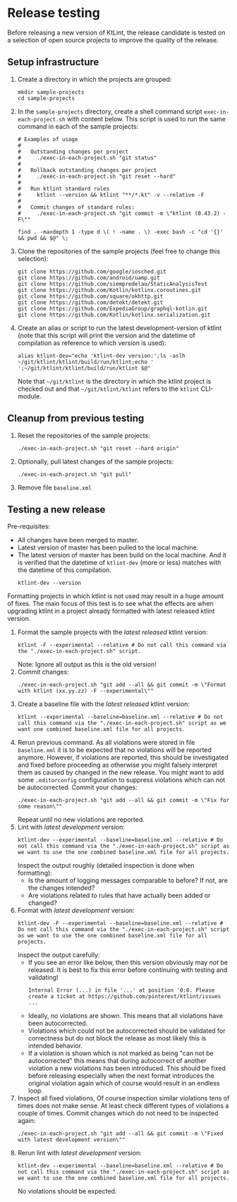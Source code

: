 # Release testing

Before releasing a new version of KtLint, the release candidate is tested on a selection of open source projects to improve the quality of the release.

## Setup infrastructure

1. Create a directory in which the projects are grouped:
   ```shell
   mkdir sample-projects
   cd sample-projects
   ```
2. In the `sample-projects` directory, create a shell command script `exec-in-each-project.sh` with content below. This script is used to run the same command in each of the sample projects:
   ```shell
   # Examples of usage
   #
   #   Outstanding changes per project
   #     ./exec-in-each-project.sh "git status"
   #
   #   Rollback outstanding changes per project
   #     ./exec-in-each-project.sh "git reset --hard"
   #
   #   Run ktlint standard rules
   #     ktlint --version && ktlint "**/*.kt" -v --relative -F
   #
   #   Commit changes of standard rules:
   #     ./exec-in-each-project.sh "git commit -m \"ktlint (0.43.2) -F\""

   find . -maxdepth 1 -type d \( ! -name . \) -exec bash -c "cd '{}' && pwd && $@" \;
   ```
3. Clone the repositories of the sample projects (feel free to change this selection):
   ```shell
   git clone https://github.com/google/iosched.git
   git clone https://github.com/android/uamp.git
   git clone https://github.com/siempredelao/StaticAnalysisTest
   git clone https://github.com/Kotlin/kotlinx.coroutines.git
   git clone https://github.com/square/okhttp.git
   git clone https://github.com/detekt/detekt.git
   git clone https://github.com/ExpediaGroup/graphql-kotlin.git
   git clone https://github.com/Kotlin/kotlinx.serialization.git
   ```
4. Create an alias or script to run the latest development-version of ktlint (note that this script will print the version and the datetime of compilation as reference to which version is used):
   ```shell
   alias ktlint-dev="echo 'ktlint-dev version:';ls -aslh ~/git/ktlint/ktlint/build/run/ktlint;echo ' ';~/git/ktlint/ktlint/build/run/ktlint $@"
   ```
   Note that `~/git/ktlint` is the directory in which the ktlint project is checked out and that `~/git/ktlint/ktlint` refers to the `ktlint` CLI-module.

## Cleanup from previous testing

1. Reset the repositories of the sample projects:
   ```shell
   ./exec-in-each-project.sh "git reset --hard origin"
   ```
2. Optionally, pull latest changes of the sample projects:
   ```shell
   ./exec-in-each-project.sh "git pull"
   ```
3. Remove file `baseline.xml`

## Testing a new release

Pre-requisites:
* All changes have been merged to master.
* Latest version of master has been pulled to the local machine.
* The latest version of master has been build on the local machine. And it is verified that the datetime of `ktlint-dev` (more or less) matches with the datetime of this compilation.
   ```shell
   ktlint-dev --version
   ```

Formatting projects in which ktlint is not used may result in a huge amount of fixes. The main focus of this test is to see what the effects are when upgrading ktlint in a project already formatted with latest released ktlint version.

1. Format the sample projects with the *latest released* ktlint version:
   ```shell
   ktlint -F --experimental --relative # Do not call this command via the "./exec-in-each-project.sh" script.
   ```
   Note: Ignore all output as this is the old version!
2. Commit changes:
   ```shell
   ./exec-in-each-project.sh "git add --all && git commit -m \"Format with ktlint (xx.yy.zz) -F --experimental\""
   ```
3. Create a baseline file with the *latest released* ktlint version:
   ```shell
   ktlint --experimental --baseline=baseline.xml --relative # Do not call this command via the "./exec-in-each-project.sh" script as we want one combined baseline.xml file for all projects.
   ```
4. Rerun previous command. As all violations were stored in file `baseline.xml` it is to be expected that no violations will be reported anymore. However, if violations are reported, this should be investigated and fixed before proceeding as otherwise you might falsely interpret them as caused by changed in the new release. You might want to add some `.editorconfig` configuration to suppress violations which can not be autocorrected. Commit your changes:
   ```shell
   ./exec-in-each-project.sh "git add --all && git commit -m \"Fix for some reason\""
   ```
   Repeat until no new violations are reported.
5. Lint with *latest development* version:
   ```shell
   ktlint-dev --experimental --baseline=baseline.xml --relative # Do not call this command via the "./exec-in-each-project.sh" script as we want to use the one combined baseline.xml file for all projects.
   ```
   Inspect the output roughly (detailed inspection is done when formatting):
   * Is the amount of logging messages comparable to before? If not, are the changes intended?
   * Are violations related to rules that have actually been added or changed?
6. Format with *latest development* version:
   ```shell
   ktlint-dev -F --experimental --baseline=baseline.xml --relative # Do not call this command via the "./exec-in-each-project.sh" script as we want to use the one combined baseline.xml file for all projects.
   ```
   Inspect the output carefully:
    * If you see an error like below, then this version obviously may *not* be released. It is best to fix this error before continuing with testing and validating!
      ```plain
      Internal Error (...) in file '...' at position '0:0. Please create a ticket at https://github.com/pinterest/ktlint/issues ...
      ```
   * Ideally, no violations are shown. This means that all violations have been autocorrected.
   * Violations which could not be autocorrected should be validated for correctness but do not block the release as most likely this is intended behavior.
   * If a violation is shown which is not marked as being "can not be autocorrected" this means that during autocorrect of another violation a new violations has been introduced. This should be fixed before releasing especially when the next format introduces the original violation again which of course would result in an endless loop.
7. Inspect all fixed violations, Of course inspection similar violations tens of times does not make sense. At least check different types of violations a couple of times. Commit changes which do not need to be inspected again:
   ```shell
   ./exec-in-each-project.sh "git add --all && git commit -m \"Fixed with latest development version\""
   ```
8. Rerun lint with *latest development* version:
   ```shell
   ktlint-dev --experimental --baseline=baseline.xml --relative # Do not call this command via the "./exec-in-each-project.sh" script as we want to use the one combined baseline.xml file for all projects.
   ```
   No violations should be expected.
